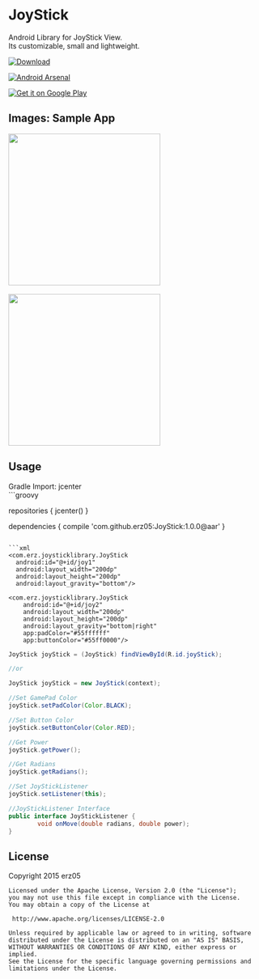 # JoyStick
Android Library for JoyStick View.<br>
Its customizable, small and lightweight.

[ ![Download](https://api.bintray.com/packages/erz05/maven/JoyStick/images/download.svg) ](https://bintray.com/erz05/maven/JoyStick/_latestVersion)

[![Android Arsenal](https://img.shields.io/badge/Android%20Arsenal-JoyStick-blue.svg?style=flat)](http://android-arsenal.com/details/1/2712)

<a href="https://play.google.com/store/apps/details?id=com.erz.joystick">
  <img alt="Get it on Google Play"
       src="https://developer.android.com/images/brand/en_generic_rgb_wo_45.png" />
</a>

<H2>Images: Sample App</H2>
<img width="300px" src="https://github.com/erz05/JoyStick/blob/master/images/Screenshot_2015-10-30-21-38-13.png" />
<br><br>
<img width="300px" src="https://github.com/erz05/JoyStick/blob/master/images/Screenshot_2015-10-30-21-43-47.png" />
<br>

<H2>Usage</H2>
Gradle Import: jcenter <br>
```groovy

repositories {
    jcenter()
}

dependencies {
    compile 'com.github.erz05:JoyStick:1.0.0@aar'
}
```

```xml
<com.erz.joysticklibrary.JoyStick
  android:id="@+id/joy1"
  android:layout_width="200dp"
  android:layout_height="200dp"
  android:layout_gravity="bottom"/>

<com.erz.joysticklibrary.JoyStick
    android:id="@+id/joy2"
    android:layout_width="200dp"
    android:layout_height="200dp"
    android:layout_gravity="bottom|right"
    app:padColor="#55ffffff"
    app:buttonColor="#55ff0000"/>
```

```java
JoyStick joyStick = (JoyStick) findViewById(R.id.joyStick);

//or 

JoyStick joyStick = new JoyStick(context);

//Set GamePad Color
joyStick.setPadColor(Color.BLACK);

//Set Button Color
joyStick.setButtonColor(Color.RED);

//Get Power
joyStick.getPower();

//Get Radians
joyStick.getRadians();

//Set JoyStickListener
joyStick.setListener(this);

//JoyStickListener Interface
public interface JoyStickListener {
        void onMove(double radians, double power);
}
```
<H2>License</H2>
    Copyright 2015 erz05

    Licensed under the Apache License, Version 2.0 (the "License");
    you may not use this file except in compliance with the License.
    You may obtain a copy of the License at

     http://www.apache.org/licenses/LICENSE-2.0

    Unless required by applicable law or agreed to in writing, software
    distributed under the License is distributed on an "AS IS" BASIS,
    WITHOUT WARRANTIES OR CONDITIONS OF ANY KIND, either express or implied.
    See the License for the specific language governing permissions and
    limitations under the License.

